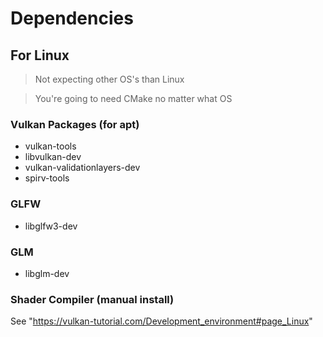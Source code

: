 # Dependencies

## For Linux

> Not expecting other OS's than Linux

> You're going to need CMake no matter what OS

### Vulkan Packages (for apt)

 - vulkan-tools
 - libvulkan-dev
 - vulkan-validationlayers-dev
 - spirv-tools

### GLFW

 - libglfw3-dev

### GLM

 - libglm-dev

### Shader Compiler (manual install)

See "https://vulkan-tutorial.com/Development_environment#page_Linux"
